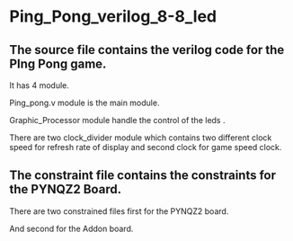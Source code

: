 # Ping_Pong_verilog_8-8_led

## The source file contains the verilog code for the PIng Pong game. 
It has 4 module.

Ping_pong.v module is the main module.

Graphic_Processor module handle the control of the leds .

There are two clock_divider module which contains two different clock speed for refresh rate of display and second clock for game speed clock.

## The constraint file contains the constraints for the PYNQZ2 Board.
There are two constrained files first for the PYNQZ2 board.

And second for the Addon board.
